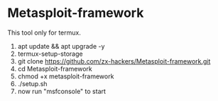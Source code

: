# Metasploit-framework

This tool only for termux.

1. apt update && apt upgrade -y
2. termux-setup-storage
3. git clone https://github.com/zx-hackers/Metasploit-framework.git
4. cd Metasploit-framework
5. chmod +x metasploit-framework
6. ./setup.sh
7. now run "msfconsole" to start
